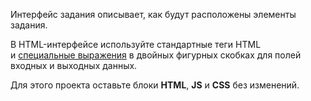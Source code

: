
Интерфейс задания описывает, как будут расположены элементы задания.

В HTML-интерфейсе используйте стандартные теги HTML и [специальные выражения](../../../concepts/t-components.md) в двойных фигурных скобках для полей входных и выходных данных.

Для этого проекта оставьте блоки **HTML**, **JS** и **CSS** без изменений.
